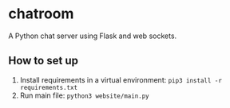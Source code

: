 # chatroom
A Python chat server using Flask and web sockets.

## How to set up
1. Install requirements in a virtual environment: `pip3 install -r requirements.txt`
2. Run main file: `python3 website/main.py`

